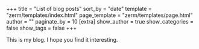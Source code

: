 +++
title = "List of blog posts"
sort_by = "date"
template = "zerm/templates/index.html"
page_template = "zerm/templates/page.html"
author = ""
paginate_by = 10
[extra]
show_author = true
show_categories = false
show_tags = false
+++

This is my blog. I hope you find it interesting.